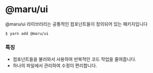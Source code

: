 # @maru/ui

@maru/ui 라이브러리는 공통적인 컴포넌트들이 정의되어 있는 패키지입니다

```shell
$ yarn add @maru/ui
```

### 특징

-   컴포넌트들을 불러와서 사용하여 반복적인 코드 작업을 줄여줍니다.
-   하나의 파일에서 관리하여 수정이 편리합니다.
